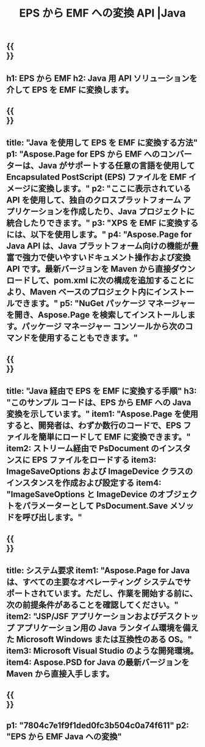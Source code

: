 ﻿---
translation: true
template: /_templates/_conversion-child-java.md
title: EPS から EMF への変換 API |Java
url: /java/conversion/eps-to-emf/
description: EPS 形式から EMF ファイルへのサンプル Java 変換コード。このコード例を使用して、Web またはデスクトップ Java ベースのアプリケーション内で EPS を EMF に変換します。
informat: EPS
outformat: EMF
otherformats: XPS PS
---

{{<section banner>}}
---
h1: EPS から EMF
h2: Java 用 API ソリューションを介して EPS を EMF に変換します。
---

{{<section overview>}}
---
title: "Java を使用して EPS を EMF に変換する方法"
p1: "Aspose.Page for EPS から EMF へのコンバーターは、Java がサポートする任意の言語を使用して Encapsulated PostScript (EPS) ファイルを EMF イメージに変換します。"
p2: "ここに表示されている API を使用して、独自のクロスプラットフォーム アプリケーションを作成したり、Java プロジェクトに統合したりできます。"
p3: "XPS を EMF に変換するには、以下を使用します。"
p4: "Aspose.Page for Java API は、Java プラットフォーム向けの機能が豊富で強力で使いやすいドキュメント操作および変換 API です。最新バージョンを Maven から直接ダウンロードして、pom.xml に次の構成を追加することにより、Maven ベースのプロジェクト内にインストールできます。"
p5: "NuGet パッケージ マネージャーを開き、Aspose.Page を検索してインストールします。パッケージ マネージャー コンソールから次のコマンドを使用することもできます。"
---

{{<section feature1>}}
---
title: "Java 経由で EPS を EMF に変換する手順"
h3: "このサンプル コードは、EPS から EMF への Java 変換を示しています。"
item1: "Aspose.Page を使用すると、開発者は、わずか数行のコードで、EPS ファイルを簡単にロードして EMF に変換できます。"
item2: ストリーム経由で PsDocument のインスタンスに EPS ファイルをロードする
item3: ImageSaveOptions および ImageDevice クラスのインスタンスを作成および設定する
item4: "ImageSaveOptions と ImageDevice のオブジェクトをパラメーターとして PsDocument.Save メソッドを呼び出します。"
---

{{<section feature2>}}
---
title: システム要求
item1: "Aspose.Page for Java は、すべての主要なオペレーティング システムでサポートされています。ただし、作業を開始する前に、次の前提条件があることを確認してください。"
item2: "JSP/JSF アプリケーションおよびデスクトップ アプリケーション用の Java ランタイム環境を備えた Microsoft Windows または互換性のある OS。"
item3: Microsoft Visual Studio のような開発環境。
item4: Aspose.PSD for Java の最新バージョンを Maven から直接入手します。
---

{{<section gist>}}
---
p1: "7804c7e1f9f1ded0fc3b504c0a74f611"
p2: "EPS から EMF Java への変換"
---


